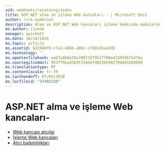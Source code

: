 ```yaml
---
uid: webhooks/receiving/index
title: ASP.NET alma ve işleme Web kancaları - | Microsoft Docs
author: rick-anderson
description: Alma ve ASP.NET Web kancaları işleme hakkında makaleler
ms.author: riande
manager: wpickett
ms.date: 10/14/2016
ms.topic: article
ms.assetid: b22046f9-c7a1-4d46-a80c-c7d2e35aad3b
ms.technology: ''
ms.openlocfilehash: ea67a9b8e50a789715f951f700a4239f667547ba
ms.sourcegitcommit: 953ff9ea4369f154d6fd0239599279ddd3280009
ms.translationtype: MT
ms.contentlocale: tr-TR
ms.lasthandoff: 07/03/2018
ms.locfileid: "37402250"
---
```

# <a name="aspnet-webhooks---receiving-and-processing"></a>ASP.NET alma ve işleme Web kancaları-

* [Web kancası alıcılar](receivers.md)
* [İşleme Web kancaları](handlers.md)
* [Alıcı bağımlılıkları](dependencies.md)
